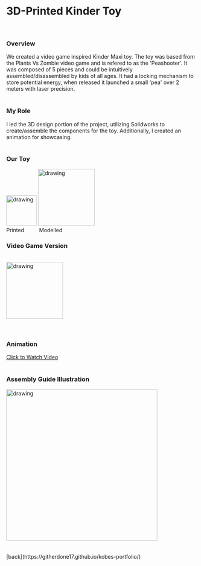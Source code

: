 # 3D-Printed Kinder Toy
<br> 

### Overview 
We created a video game inspired Kinder Maxi toy. The toy was based from the Plants Vs Zombie video game and is refered to as the 'Peashooter'. It was composed of 5 pieces and could be intuitively assembled/disassembled by kids of all ages. It had a locking mechanism to store potential energy, when released it launched a small 'pea' over 2 meters with laser precision. <br><br>

### My Role
I led the 3D design portion of the project, utilizing Solidworks to create/assemble the components for the toy. Additionally, I created an animation for showcasing. 
<br> <br> 
### Our Toy  
 <img src="https://githerdone17.github.io/kobes-portfolio/Images/PShooter_Printed.png" alt="drawing" width="80"/> <img src="https://githerdone17.github.io/kobes-portfolio/Images/our_Pshooter.png" alt="drawing" width="150"/>
<br> Printed &emsp; &emsp; Modelled
<br>
### Video Game Version  
 <br>
<img src="https://githerdone17.github.io/kobes-portfolio/Images/Actual_Pshooter.png" alt="drawing" width="150"/> <br>
<br> <br> 

### Animation 
[Click to Watch Video](https://github.com/GitHerDone17/kobes-portfolio/assets/116814632/5705c279-c763-442c-b163-bd01f71e2f34)
<br> <br>

### Assembly Guide Illustration 
<img src="https://githerdone17.github.io/kobes-portfolio/Images/Toy_instructions.png" alt="drawing" width="400"/>
<br> <br> <br>
[back](https://githerdone17.github.io/kobes-portfolio/)
